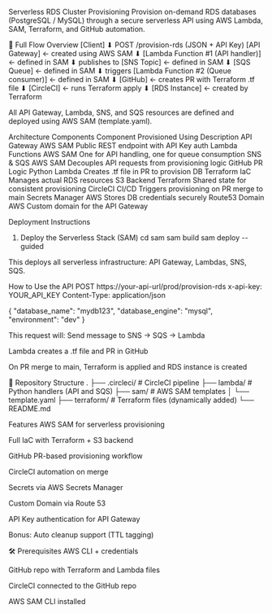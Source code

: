 Serverless RDS Cluster Provisioning
Provision on-demand RDS databases (PostgreSQL / MySQL) through a secure serverless API using AWS Lambda, SAM, Terraform, and GitHub automation.

🔁 Full Flow Overview
[Client]
   ⬇ POST /provision-rds (JSON + API Key)
[API Gateway]  ← created using AWS SAM
   ⬇
[Lambda Function #1 (API handler)] ← defined in SAM
   ⬇ publishes to
[SNS Topic] ← defined in SAM
   ⬇
[SQS Queue] ← defined in SAM
   ⬇ triggers
[Lambda Function #2 (Queue consumer)] ← defined in SAM
   ⬇
[GitHub] ← creates PR with Terraform .tf file
   ⬇
[CircleCI] ← runs Terraform apply
   ⬇
[RDS Instance] ← created by Terraform

All API Gateway, Lambda, SNS, and SQS resources are defined and deployed using AWS SAM (template.yaml).

Architecture Components
Component
Provisioned Using
Description
API Gateway
AWS SAM
Public REST endpoint with API Key auth
Lambda Functions
AWS SAM
One for API handling, one for queue consumption
SNS & SQS
AWS SAM
Decouples API requests from provisioning logic
GitHub PR Logic
Python Lambda
Creates .tf file in PR to provision DB
Terraform
IaC
Manages actual RDS resources
S3 Backend
Terraform
Shared state for consistent provisioning
CircleCI
CI/CD
Triggers provisioning on PR merge to main
Secrets Manager
AWS
Stores DB credentials securely
Route53 Domain
AWS
Custom domain for the API Gateway


Deployment Instructions
1. Deploy the Serverless Stack (SAM)
cd sam
sam build
sam deploy --guided

This deploys all serverless infrastructure: API Gateway, Lambdas, SNS, SQS.

How to Use the API
POST https://your-api-url/prod/provision-rds
x-api-key: YOUR_API_KEY
Content-Type: application/json

{
  "database_name": "mydb123",
  "database_engine": "mysql",
  "environment": "dev"
}

This request will:
Send message to SNS → SQS → Lambda


Lambda creates a .tf file and PR in GitHub


On PR merge to main, Terraform is applied and RDS instance is created



📄 Repository Structure
.
├── .circleci/               # CircleCI pipeline
├── lambda/                  # Python handlers (API and SQS)
├── sam/                     # AWS SAM templates
│   └── template.yaml
├── terraform/               # Terraform files (dynamically added)
└── README.md

Features
AWS SAM for serverless provisioning


Full IaC with Terraform + S3 backend


GitHub PR-based provisioning workflow


CircleCI automation on merge


Secrets via AWS Secrets Manager


Custom Domain via Route 53


API Key authentication for API Gateway


Bonus: Auto cleanup support (TTL tagging)



🛠 Prerequisites
AWS CLI + credentials


GitHub repo with Terraform and Lambda files


CircleCI connected to the GitHub repo


AWS SAM CLI installed
